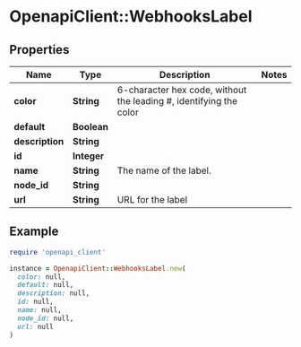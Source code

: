 # OpenapiClient::WebhooksLabel

## Properties

| Name | Type | Description | Notes |
| ---- | ---- | ----------- | ----- |
| **color** | **String** | 6-character hex code, without the leading #, identifying the color |  |
| **default** | **Boolean** |  |  |
| **description** | **String** |  |  |
| **id** | **Integer** |  |  |
| **name** | **String** | The name of the label. |  |
| **node_id** | **String** |  |  |
| **url** | **String** | URL for the label |  |

## Example

```ruby
require 'openapi_client'

instance = OpenapiClient::WebhooksLabel.new(
  color: null,
  default: null,
  description: null,
  id: null,
  name: null,
  node_id: null,
  url: null
)
```


